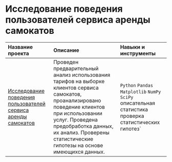 # Исследование поведения пользователей сервиса аренды самокатов

| Название проекта | Описание | Навыки и инструменты | 
| :---------------------- | :---------------------- | :---------------------- |
| [Исследование поведения пользователей сервиса аренды самокатов](scooter_sharing) | Проведен предварительный анализ использования тарифов на выборке клиентов сервиса самокатов, проанализировано поведение клиентов при использовании услуг. Проведена предобработка данных, их анализ. Проверены статистические гипотезы на основе имеющихся данных. | `Python` `Pandas` `Matplotlib` `NumPy` `SciPy `описательная статистика` `проверка статистических гипотез` |